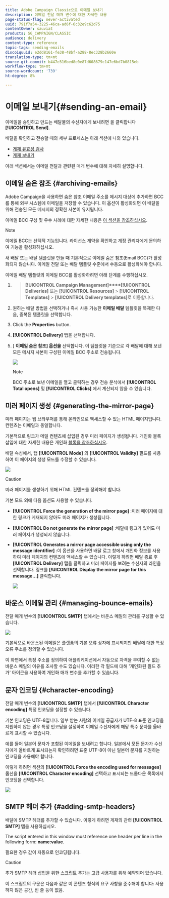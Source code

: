 ```yaml
---
title: Adobe Campaign Classic으로 이메일 보내기
description: 이메일 전달 매개 변수에 대한 자세한 내용
page-status-flag: never-activated
uuid: 791f7a54-3225-46ca-ad6f-6c32e9c62d75
contentOwner: sauviat
products: SG_CAMPAIGN/CLASSIC
audience: delivery
content-type: reference
topic-tags: sending-emails
discoiquuid: e2dd8161-fe38-48bf-a288-8ec328b2660e
translation-type: tm+mt
source-git-commit: b447e316bed8e0e87d608679c147e6bd7b0815eb
workflow-type: tm+mt
source-wordcount: '739'
ht-degree: 8%

---
```



# 이메일 보내기{#sending-an-email}

이메일을 승인하고 만드는 배달물의 수신자에게 보내려면 을 클릭합니다 **[!UICONTROL Send]**.

배달을 확인하고 전송할 때의 세부 프로세스는 아래 섹션에 나와 있습니다.

* [게재 유효성 검사](../../delivery/using/steps-validating-the-delivery.md)
* [게재 보내기](../../delivery/using/steps-sending-the-delivery.md)

아래 섹션에서는 이메일 전달과 관련된 매개 변수에 대해 자세히 설명합니다.

## 이메일 숨은 참조 {#archiving-emails}

Adobe Campaign을 사용하면 숨은 참조 이메일 주소를 메시지 대상에 추가하면 BCC를 통해 외부 시스템에 이메일을 저장할 수 있습니다. 이 옵션이 활성화되면 이 배달을 위해 전송된 모든 메시지의 정확한 사본이 유지됩니다.

이메일 BCC 구성 및 우수 사례에 대한 자세한 내용은 [이 섹션을 참조하십시오](../../installation/using/email-archiving.md).

>[!NOTE]
>
>이메일 BCC는 선택적 기능입니다. 라이선스 계약을 확인하고 계정 관리자에게 문의하여 기능을 활성화하십시오.

새 배달 또는 배달 템플릿을 만들 때 기본적으로 이메일 숨은 참조(Email BCC)가 활성화되지 않습니다. 이메일 전달 또는 배달 템플릿 수준에서 수동으로 활성화해야 합니다.

이메일 배달 템플릿의 이메일 BCC를 활성화하려면 아래 단계를 수행하십시오.

1. > **[!UICONTROL Campaign Management]****[!UICONTROL Deliveries]** 또는 **[!UICONTROL Resources]** > **[!UICONTROL Templates]** > **[!UICONTROL Delivery templates]**&#x200B;로 이동합니다.
1. 원하는 배달 방법을 선택하거나 즉시 사용 가능한 **이메일 배달** 템플릿을 복제한 다음, 중복된 템플릿을 선택합니다.
1. Click the **Properties** button.
1. **[!UICONTROL Delivery]** 탭을 선택합니다. 
1. [ **이메일 숨은 참조] 옵션을** 선택합니다. 이 템플릿을 기준으로 각 배달에 대해 보낸 모든 메시지 사본이 구성된 이메일 BCC 주소로 전송됩니다.

   ![](assets/s_ncs_user_wizard_archiving.png)

   >[!NOTE]
   >
   >BCC 주소로 보낸 이메일을 열고 클릭하는 경우 전송 분석에서 **[!UICONTROL Total opens]** 및 **[!UICONTROL Clicks]** 에서 계산되지 않을 수 있습니다.

## 미러 페이지 생성 {#generating-the-mirror-page}

미러 페이지는 웹 브라우저를 통해 온라인으로 액세스할 수 있는 HTML 페이지입니다. 컨텐츠는 이메일과 동일합니다.

기본적으로 링크가 메일 컨텐츠에 삽입된 경우 미러 페이지가 생성됩니다. 개인화 블록 삽입에 대한 자세한 내용은 개인화 [블록을 참조하십시오](../../delivery/using/personalization-blocks.md).

배달 속성에서, 탭 **[!UICONTROL Mode]** 의 **[!UICONTROL Validity]** 필드를 사용하여 이 페이지의 생성 모드를 수정할 수 있습니다.

![](assets/s_ncs_user_wizard_miror_page_mode.png)

>[!CAUTION]
>
>미러 페이지를 생성하기 위해 HTML 컨텐츠를 정의해야 합니다.

기본 모드 외에 다음 옵션도 사용할 수 있습니다.

* **[!UICONTROL Force the generation of the mirror page]** :미러 페이지에 대한 링크가 게재되지 않아도 미러 페이지가 생성됩니다.
* **[!UICONTROL Do not generate the mirror page]** :배달에 링크가 있어도 미러 페이지가 생성되지 않습니다.
* **[!UICONTROL Generates a mirror page accessible using only the message identifier]** :이 옵션을 사용하면 배달 로그 창에서 개인화 정보를 사용하여 미러 페이지의 컨텐츠에 액세스할 수 있습니다. 이렇게 하려면 배달 종료 후 **[!UICONTROL Delivery]** 탭을 클릭하고 미러 페이지를 보려는 수신자의 라인을 선택합니다. 링크를 **[!UICONTROL Display the mirror page for this message...]** 클릭합니다.

   ![](assets/s_ncs_user_wizard_miror_page_link.png)

## 바운스 이메일 관리 {#managing-bounce-emails}

전달 매개 변수의 **[!UICONTROL SMTP]** 탭에서는 바운스 메일의 관리를 구성할 수 있습니다.

![](assets/s_ncs_user_email_del_properties_smtp_tab.png)

기본적으로 바운스된 이메일은 플랫폼의 기본 오류 상자에 표시되지만 배달에 대한 특정 오류 주소를 정의할 수 있습니다.

이 화면에서 특정 주소를 정의하여 애플리케이션에서 자동으로 자격을 부여할 수 없는 바운스 메일의 이유를 조사할 수도 있습니다. 이러한 각 필드에 대해 &#39;개인화된 필드 추가&#39; 아이콘을 사용하여 개인화 매개 변수를 추가할 수 있습니다.

## 문자 인코딩 {#character-encoding}

전달 매개 변수의 **[!UICONTROL SMTP]** 탭에서 **[!UICONTROL Character encoding]** 특정 인코딩을 설정할 수 있습니다.

기본 인코딩은 UTF-8입니다. 일부 받는 사람의 이메일 공급자가 UTF-8 표준 인코딩을 지원하지 않는 경우 특정 인코딩을 설정하여 이메일 수신자에게 해당 특수 문자를 올바르게 표시할 수 있습니다.

예를 들어 일본어 문자가 포함된 이메일을 보내려고 합니다. 일본에서 모든 문자가 수신자에게 올바르게 표시되는지 확인하려면 표준 UTF-8이 아닌 일본어 문자를 지원하는 인코딩을 사용해야 합니다.

이렇게 하려면 섹션의 **[!UICONTROL Force the encoding used for messages]** 옵션을 **[!UICONTROL Character encoding]** 선택하고 표시되는 드롭다운 목록에서 인코딩을 선택합니다.

![](assets/s_ncs_user_email_del_properties_smtp_tab_encoding.png)

## SMTP 헤더 추가 {#adding-smtp-headers}

배달에 SMTP 헤더를 추가할 수 있습니다. 이렇게 하려면 게재의 관련 **[!UICONTROL SMTP]** 탭을 사용하십시오.

The script entered in this window must reference one header per line in the following form: **name:value**.

필요한 경우 값이 자동으로 인코딩됩니다.

>[!CAUTION]
>
>추가 SMTP 헤더 삽입을 위한 스크립트 추가는 고급 사용자를 위해 예약되어 있습니다.
>
>이 스크립트의 구문은 다음과 같은 이 콘텐츠 형식의 요구 사항을 준수해야 합니다: 사용하지 않은 공간, 빈 줄 등이 없음.
